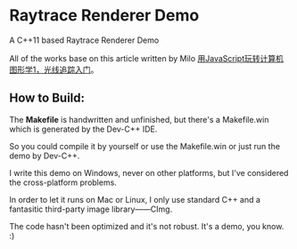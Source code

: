 # Raytrace Renderer Demo
A C++11 based Raytrace Renderer Demo

All of the works base on this article written by Milo [用JavaScript玩转计算机图形学1，光线追踪入门](http://www.cnblogs.com/miloyip/archive/2010/03/29/1698953.html)。

## How to Build:

The **Makefile** is handwritten and unfinished, but there's a Makefile.win which is generated by the Dev-C++ IDE.

So you could compile it by yourself or use the Makefile.win or just run the demo by Dev-C++.

I write this demo on Windows, never on other platforms, but I've considered the cross-platform problems.

In order to let it runs on Mac or Linux, I only use standard C++ and a fantasitic third-party image library——CImg.

The code hasn't been optimized and it's not robust. It's a demo, you know. :)
